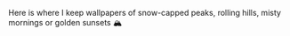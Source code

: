 Here is where I keep wallpapers of snow-capped peaks, rolling hills, misty mornings or golden sunsets 🏔️
